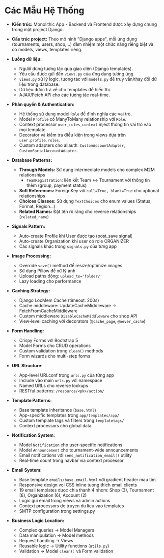 # Các Mẫu Hệ Thống

- **Kiến trúc:** Monolithic App - Backend và Frontend được xây dựng chung trong một project Django.

- **Cấu trúc project:** Theo mô hình "Django apps", mỗi ứng dụng (tournaments, users, shop,...) đảm nhiệm một chức năng riêng biệt và có models, views, templates riêng.

- **Luồng dữ liệu:**
  - Người dùng tương tác qua giao diện (Django templates).
  - Yêu cầu được gửi đến `views.py` của ứng dụng tương ứng.
  - `views.py` xử lý logic, tương tác với `models.py` để truy vấn/thay đổi dữ liệu trong database.
  - Dữ liệu được trả về cho templates để hiển thị.
  - AJAX/Fetch API cho các tương tác real-time.

- **Phân quyền & Authentication:**
  - Hệ thống sử dụng model `Role` để định nghĩa các vai trò.
  - Model `Profile` có ManyToMany relationship với `Role`.
  - Context processor `user_roles_context` inject thông tin vai trò vào mọi template.
  - Decorator và kiểm tra điều kiện trong views dựa trên `user.profile.roles`.
  - Custom adapters cho allauth: `CustomAccountAdapter`, `CustomSocialAccountAdapter`.

- **Database Patterns:**
  - **Through Models:** Sử dụng intermediate models cho complex M2M relationships
    - `TeamRegistration`: liên kết Team ↔ Tournament với thông tin thêm (group, payment status)
  - **Soft References:** ForeignKey với `null=True, blank=True` cho optional relationships
  - **Choices Classes:** Sử dụng `TextChoices` cho enum values (Status, Format, Region...)
  - **Related Names:** Đặt tên rõ ràng cho reverse relationships (`related_name`)

- **Signals Pattern:**
  - Auto-create Profile khi User được tạo (post_save signal)
  - Auto-create Organization khi user có role ORGANIZER
  - Các signals khác trong `signals.py` của từng app

- **Image Processing:**
  - Override `save()` method để resize/optimize images
  - Sử dụng Pillow để xử lý ảnh
  - Upload paths động: `upload_to='folder/'`
  - Lazy loading cho performance

- **Caching Strategy:**
  - Django LocMem Cache (timeout: 200s)
  - Cache middleware: UpdateCacheMiddleware → FetchFromCacheMiddleware
  - Custom middleware `DisableCacheMiddleware` cho shop API
  - View-level caching với decorators (`@cache_page`, `@never_cache`)

- **Form Handling:**
  - Crispy Forms với Bootstrap 5
  - Model Forms cho CRUD operations
  - Custom validation trong `clean()` methods
  - Form wizards cho multi-step forms

- **URL Structure:**
  - App-level URLconf trong `urls.py` của từng app
  - Include vào main `urls.py` với namespace
  - Named URLs cho reverse lookups
  - RESTful patterns: `/resource/<pk>/action/`

- **Template Patterns:**
  - Base template inheritance (`base.html`)
  - App-specific templates trong `app/templates/app/`
  - Custom template tags và filters trong `templatetags/`
  - Context processors cho global data

- **Notification System:**
  - Model `Notification` cho user-specific notifications
  - Model `Announcement` cho tournament-wide announcements
  - Email notifications với `send_notification_email()` utility
  - Real-time count trong navbar via context processor

- **Email System:**
  - Base template `emails/base_email.html` với gradient header mau tim
  - Responsive design voi CSS inline tuong thich email clients
  - 19 email templates duoc chia thanh 4 nhom: Shop (3), Tournament (8), Organization (6), Account (2)
  - Logic gui email trong views va admin actions
  - Context processors de truyen du lieu vao templates
  - SMTP configuration trong settings.py

- **Business Logic Location:**
  - Complex queries → Model Managers
  - Data manipulation → Model methods
  - Request handling → Views
  - Reusable logic → Utility functions (`utils.py`)
  - Validation → Model `clean()` và Form validation